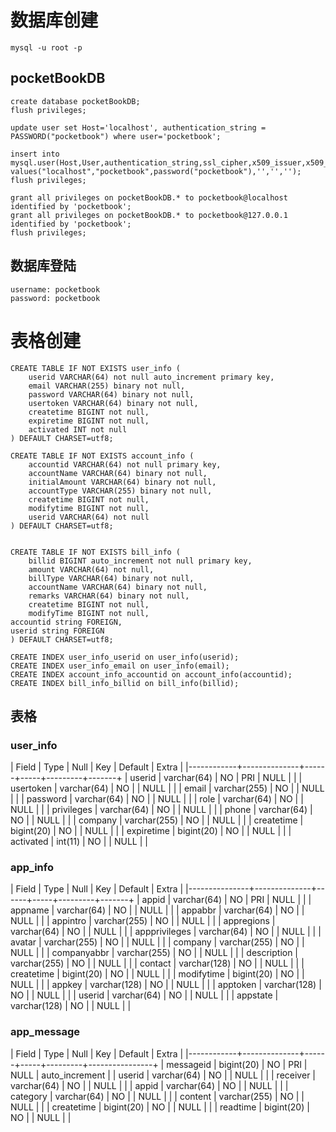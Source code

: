 # 数据库创建
 	mysql -u root -p

## pocketBookDB
	create database pocketBookDB;
	flush privileges;

	update user set Host='localhost', authentication_string = PASSWORD("pocketbook") where user='pocketbook';

	insert into mysql.user(Host,User,authentication_string,ssl_cipher,x509_issuer,x509_subject) values("localhost","pocketbook",password("pocketbook"),'','','');
	flush privileges;

	grant all privileges on pocketBookDB.* to pocketbook@localhost identified by 'pocketbook';
	grant all privileges on pocketBookDB.* to pocketbook@127.0.0.1 identified by 'pocketbook';
	flush privileges;

## 数据库登陆
	username: pocketbook
	password: pocketbook

# 表格创建
	CREATE TABLE IF NOT EXISTS user_info (
		userid VARCHAR(64) not null auto_increment primary key,
		email VARCHAR(255) binary not null,
		password VARCHAR(64) binary not null,
		usertoken VARCHAR(64) binary not null,
		createtime BIGINT not null,
		expiretime BIGINT not null,
		activated INT not null
	) DEFAULT CHARSET=utf8;

	CREATE TABLE IF NOT EXISTS account_info (
		accountid VARCHAR(64) not null primary key,
		accountName VARCHAR(64) binary not null,
		initialAmount VARCHAR(64) binary not null,
		accountType VARCHAR(255) binary not null,
		createtime BIGINT not null,
		modifytime BIGINT not null,
		userid VARCHAR(64) not null
	) DEFAULT CHARSET=utf8;


	CREATE TABLE IF NOT EXISTS bill_info (
		billid BIGINT auto_increment not null primary key,
		amount VARCHAR(64) not null,
		billType VARCHAR(64) binary not null,
		accountName VARCHAR(64) binary not null,
		remarks VARCHAR(64) binary not null,
		createtime BIGINT not null,
		modifyTime BIGINT not null,
    accountid string FOREIGN,
    userid string FOREIGN
	) DEFAULT CHARSET=utf8;

	CREATE INDEX user_info_userid on user_info(userid);
	CREATE INDEX user_info_email on user_info(email);
	CREATE INDEX account_info_accountid on account_info(accountid);
	CREATE INDEX bill_info_billid on bill_info(billid);

## 表格

### user_info

| Field      | Type         | Null | Key | Default | Extra |
|------------+--------------+------+-----+---------+-------+
| userid     | varchar(64)  | NO   | PRI | NULL    |       |
| usertoken  | varchar(64)  | NO   |     | NULL    |       |
| email      | varchar(255) | NO   |     | NULL    |       |
| password   | varchar(64)  | NO   |     | NULL    |       |
| role       | varchar(64)  | NO   |     | NULL    |       |
| privileges | varchar(64)  | NO   |     | NULL    |       |
| phone      | varchar(64)  | NO   |     | NULL    |       |
| company    | varchar(255) | NO   |     | NULL    |       |
| createtime | bigint(20)   | NO   |     | NULL    |       |
| expiretime | bigint(20)   | NO   |     | NULL    |       |
| activated  | int(11)      | NO   |     | NULL    |       |


### app_info

| Field         | Type         | Null | Key | Default | Extra |
|---------------+--------------+------+-----+---------+-------+
| appid         | varchar(64)  | NO   | PRI | NULL    |       |
| appname       | varchar(64)  | NO   |     | NULL    |       |
| appabbr       | varchar(64)  | NO   |     | NULL    |       |
| appintro      | varchar(255) | NO   |     | NULL    |       |
| appregions    | varchar(64)  | NO   |     | NULL    |       |
| appprivileges | varchar(64)  | NO   |     | NULL    |       |
| avatar        | varchar(255) | NO   |     | NULL    |       |
| company       | varchar(255) | NO   |     | NULL    |       |
| companyabbr   | varchar(255) | NO   |     | NULL    |       |
| description   | varchar(255) | NO   |     | NULL    |       |
| contact       | varchar(128) | NO   |     | NULL    |       |
| createtime    | bigint(20)   | NO   |     | NULL    |       |
| modifytime    | bigint(20)   | NO   |     | NULL    |       |
| appkey        | varchar(128) | NO   |     | NULL    |       |
| apptoken      | varchar(128) | NO   |     | NULL    |       |
| userid        | varchar(64)  | NO   |     | NULL    |       |
| appstate      | varchar(128) | NO   |     | NULL    |       |

### app_message

| Field      | Type         | Null | Key | Default | Extra          |
|------------+--------------+------+-----+---------+----------------+
| messageid  | bigint(20)   | NO   | PRI | NULL    | auto_increment |
| userid     | varchar(64)  | NO   |     | NULL    |                |
| receiver   | varchar(64)  | NO   |     | NULL    |                |
| appid      | varchar(64)  | NO   |     | NULL    |                |
| category   | varchar(64)  | NO   |     | NULL    |                |
| content    | varchar(255) | NO   |     | NULL    |                |
| createtime | bigint(20)   | NO   |     | NULL    |                |
| readtime   | bigint(20)   | NO   |     | NULL    |                |
